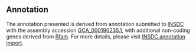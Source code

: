 

Annotation
----------

The annotation presented is derived from annotation submitted to
[INSDC](http://www.insdc.org) with the assembly accession
[GCA\_000190235.1](http://www.ebi.ac.uk/ena/data/view/GCA_000190235.1),
with additional non-coding genes derived from
[Rfam](http://rfam.xfam.org/). For more details, please visit [INSDC
annotation
import](http://ensemblgenomes.org/info/data/insdc_annotation).
